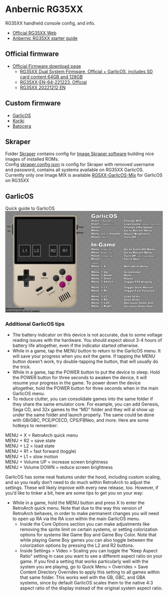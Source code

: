 # Anbernic RG35XX
RG35XX handheld console config, and info.  
- [Official RG35XX Web](https://anbernic.com/products/rg35xx?sca_ref=2121940.nMT2peSQIR)
- [Anbernic RG35XX starter guide](https://retrogamecorps.com/2023/01/03/anbernic-rg35xx-starter-guide/)

## Official firmware
 - [Official Firmware download page](https://win.anbernic.com/download/270.html)
   - [RG35XX Dual System Firmware, Official + GarlicOS, includes SD card content 64GB and 128GB](https://drive.google.com/drive/folders/1tJOUt3hW6VwbqgsCRb96TMQz6yRA2GAn?usp=sharing)
   - [RG35XX-EN-64-221223, Official](https://drive.google.com/drive/folders/1HfGCxkratM_zYiYfGWCrHZ1AynO3hIwU?usp=share_link)
   - [RG35XX 20221212 EN](https://drive.google.com/drive/folders/19gmd_0c9qQl4ttTeaYjT3qjeDawallO9?usp=sharing)

## Custom firmware
 - [GarlicOS](https://www.patreon.com/posts/76561333)
 - [Koriki](https://github.com/rg35xx-cfw/Koriki)
 - [Batocera](https://github.com/rg35xx-cfw/rg35xx-cfw.github.io)

## Skraper
Folder [Skraper](./Skraper/) contains config for [Image Skraper software](https://www.skraper.net/) building nice images of installed ROMs.  
Config [skraper.config.json](./Skraper/skraper.config.json) is config for Skraper with removed username and password, contains all systems available on RG35XX GarlicOS.  
Currently only one Image MIX is available [RG5XX-GarlicOS-Mix](./Skraper/RG5XX-GarlicOS-Mix/) for GarlicOS on RG35XX


## GarlicOS
Quick guide to GarlicOS
![quick guide to GarlicOS](./GarlicOS/quick-guide-to-garlicos-shortcuts.png)

### Additional GarlicOS tips
- The battery indicator on this device is not accurate, due to some voltage reading issues with the hardware. You should expect about 3-4 hours of battery life altogether, even if the indicator started otherwise.
- While in a game, tap the MENU button to return to the GarlicOS menu. It will save your progress when you exit the game. If tapping the MENU button doesn’t work, try double-tapping the button, that will usually do the trick.
- While in a game, tap the POWER button to put the device to sleep. Hold the POWER button for three seconds to awaken the device, it will resume your progress in the game. To power down the device altogether, hold the POWER button for three seconds when in the main GarlicOS menu.
- To reduce clutter, you can consolidate games into the same folder if they share the same emulator core. For example, you can add Genesis, Sega CD, and 32x games to the “MD” folder and they will al show up under the same folder and launch properly. The same could be done with GB/GBC, PCE/PCECD, CPS/FBNeo, and more.
Here are some hotkeys to remember:

MENU + X = RetroArch quick menu  
MENU + R2 = save state  
MENU + L2 = load state  
MENU + R1 = fast forward (toggle)  
MENU + L1 = slow motion  
MENU + Volume UP = increase screen brightness  
MENU + Volume DOWN = reduce screen brightness  

GarlicOS has some neat features under the hood, including custom scaling, and so you really don’t need to do much within RetroArch to adjust the settings. These will likely improve with every new release, too. However, if you’d like to tinker a bit, here are some tips to get you on your way:

- While in a game, hold the MENU button and press X to enter the RetroArch quick menu. Note that due to the way this version of RetroArch behaves, in order to make permanent changes you will need to open up RA via the RA icon within the main GarlicOS menu.
  - Inside the Core Options section you can make adjustments like removing the sprite limit on certain systems, or setting colorization options for systems like Game Boy and Game Boy Color. Note that while playing Game Boy games you can also toggle between the colorization options by pressing the L2 and R2 buttons.
  - Inside Settings > Video > Scaling you can toggle the “Keep Aspect Ratio” setting in case you want to see a different aspect ratio on your game. If you find a setting that works particularly well with the system you are playing, go to Quick Menu > Overrides > Save Content Directory Overrides to apply this setting to all games within that same folder. This works well with the GB, GBC, and GBA systems, since by default GarlicOS scales them to the native 4:3 aspect ratio of the display instead of the original system aspect ratio.
